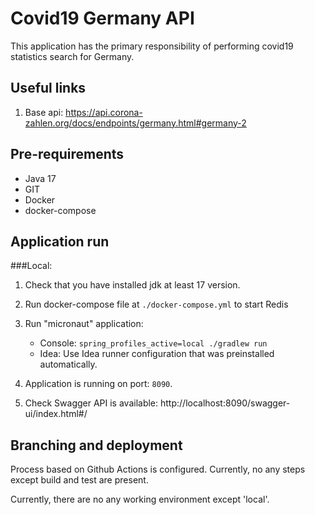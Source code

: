 # Covid19 Germany API

This application has the primary responsibility of performing covid19 statistics search for Germany.

## Useful links

1) Base api: https://api.corona-zahlen.org/docs/endpoints/germany.html#germany-2

## Pre-requirements

- Java 17
- GIT
- Docker
- docker-compose

## Application run

###Local:

1) Check that you have installed jdk at least 17 version.
2) Run docker-compose file at `./docker-compose.yml` to start Redis
3) Run "micronaut" application:
    - Console:
      `spring_profiles_active=local ./gradlew run`
    - Idea:
      Use Idea runner configuration that was preinstalled automatically.

4) Application is running on port: `8090`.
5) Check Swagger API is available: http://localhost:8090/swagger-ui/index.html#/

## Branching and deployment

Process based on Github Actions is configured. Currently, no any steps except build and test are present.

Currently, there are no any working environment except 'local'.